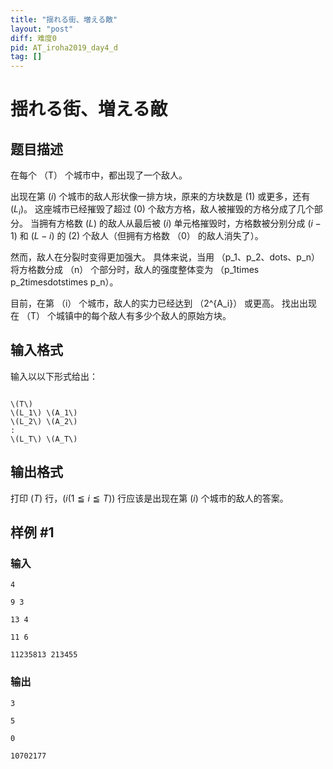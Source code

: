 ```yaml
---
title: "揺れる街、増える敵"
layout: "post"
diff: 难度0
pid: AT_iroha2019_day4_d
tag: []
---
```


# 揺れる街、増える敵

## 题目描述

在每个 （T） 个城市中，都出现了一个敌人。

出现在第 $(i)$ 个城市的敌人形状像一排方块，原来的方块数是 $(1)$ 或更多，还有 $(L_i)$。 这座城市已经摧毁了超过 $(0)$ 个敌方方格，敌人被摧毁的方格分成了几个部分。 当拥有方格数 $(L)$ 的敌人从最后被 $(i)$ 单元格摧毁时，方格数被分别分成 $(i-1)$ 和 $(L-i)$ 的 $(2)$ 个敌人（但拥有方格数 （0） 的敌人消失了）。

然而，敌人在分裂时变得更加强大。 具体来说，当用 （p_1、p_2、dots、p_n） 将方格数分成 （n） 个部分时，敌人的强度整体变为 （p_1times p_2timesdotstimes p_n）。

目前，在第 （i） 个城市，敌人的实力已经达到 （2^{A_i}） 或更高。 找出出现在 （T） 个城镇中的每个敌人有多少个敌人的原始方块。

## 输入格式

输入以以下形式给出：
```

\(T\)
\(L_1\) \(A_1\)
\(L_2\) \(A_2\)
:
\(L_T\) \(A_T\)
```

## 输出格式

打印 $(T)$ 行，$(i (1 \leqq i \leqq T))$ 行应该是出现在第 $(i)$ 个城市的敌人的答案。

## 样例 #1

### 输入

```
4
9 3
13 4
11 6
11235813 213455
```

### 输出

```
3
5
0
10702177
```

